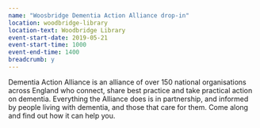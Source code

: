 ```yaml
---
name: "Woosbridge Dementia Action Alliance drop-in"
location: woodbridge-library
location-text: Woodbridge Library
event-start-date: 2019-05-21
event-start-time: 1000
event-end-time: 1400
breadcrumb: y
---
```


Dementia Action Alliance is an alliance of over 150 national organisations across England who connect, share best practice and take practical action on dementia. Everything the Alliance does is in partnership, and informed by people living with dementia, and those that care for them. Come along and find out how it can help you.
